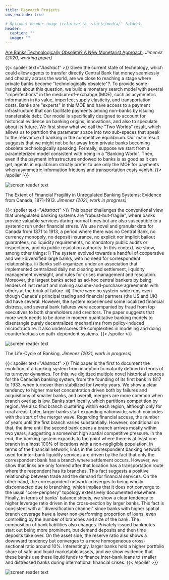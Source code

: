 ```yaml
---
title: Research Projects
cms_exclude: true

# Optional header image (relative to `static/media/` folder).
header:
  caption: ""
  image: ""
---
```


[Are Banks Technologically Obsolete? A New Monetarist Approach](https://www.dropbox.com/s/lhg6f0c7hatjsyn/banks_obsolete.pdf?dl=0).
*Jimenez (2020, working paper)*

{{< spoiler text="*Abstract*" >}}
Given the current state of technology, which could allow agents to transfer directly Central Bank fiat money seamlessly and cheaply across the world, are we close to reaching a stage where private banks become "technologically obsolete"?. To provide some insights about this question, we build a monetary search model with several "imperfections" in the medium-of-exchange (MOE), such as asymmetric information in its value, imperfect supply elasticity, and transportation costs. Banks are "experts" in this MOE and have access to a payment infrastructure that can facilitate payments among non-banks by issuing transferable debt. Our model is specifically designed to account for historical evidence on banking origins, innovations, and also to speculate about its future. We first show what we call the "Two Worlds" result, which allows us to partition the parameter space into two sub-spaces that speak to the relevance of banking in the competitive equilibrium. Our main result suggests that we might not be far away from private banks becoming obsolete technologically speaking. Formally, suppose we start from a parameterized model consistent with being in a "Banking World". Then, even if the payment infrastructure endowed to banks is as good as it can get, agents in equilibrium strictly prefer to use only the MOE for payments when asymmetric information frictions and transportation costs vanish.
{{< /spoiler >}}


![screen reader text](banks_obsolete4.png "")



The Extent of Financial Fragility in Unregulated Banking Systems: Evidence from Canada, 1871-1913.
*Jimenez (2021, work in progress)*

{{< spoiler text="*Abstract*" >}}
This paper challenges the conventional view that unregulated banking systems are "robust-but-fragile", where banks provide valuable services during normal times but are also susceptible to a systemic run under financial stress. We use novel and granular data for Canada from 1871 to 1913, a period where there was no Central Bank, no currency monopoly, no deposit insurance, no explicit nor implicit bailout guarantees, no liquidity requirements, no mandatory public audits or inspections, and no public resolution authority. In this context, we show, among other things: i) The system evolved towards a handful of cooperative and well-diversified large banks, with no need for correspondent relationships. ii) Banks self-organized under an association that implemented centralized daily net clearing and settlement, liquidity management oversight, and rules for crises management and resolution. Moreover, the largest banks acted as ad-hoc central bankers by being lenders of last resort and making assume-and-purchase agreements with others at the brink of failure. iii) There were no system-wide runs even though Canada's principal trading and financial partners (the US and UK) did have several. However, the system experienced some localized financial distress, and several bank failures were accompanied by fraud from top executives to both shareholders and creditors. The paper suggests that more work needs to be done in modern quantitative banking models to disentangle purely decentralized mechanisms from policy-induced microstructure. It also underscores the complexities in modeling and doing counterfactuals on path-dependent systems. 
{{< /spoiler >}}

![screen reader text](unregulated2.png "")

The Life-Cycle of Banking.
*Jimenez (2021, work in progress)*

{{< spoiler text="*Abstract*" >}}
This paper is the first to document the evolution of a banking system from inception to maturity defined in terms of its turnover dynamics. For this, we digitized multiple novel historical sources for the Canadian banking system, from the founding of its first bank in 1817 to 1933, when turnover then stabilized for twenty years. We show a clear tendency to higher market concentration driven both by failures and acquisitions of smaller banks, and overall, mergers are more common when branch overlap is low. Banks start locally, which partitions competition by region. We also find branch clustering within each region, although only for rural areas. Later, larger banks start expanding nationwide, which coincides with the start of the merger wave. Regarding financial access, the number of years until the first branch varies substantially. However, conditional on that, the time until the second bank opens a branch arrives mostly within two years, suggesting a somewhat high spatial competitive pressure. In the end, the banking system expands to the point where there is at least one branch in almost 100% of locations with a non-negligible population. In terms of the financial network, links in the correspondent banking network used for inter-bank liquidity services are driven by the fact that only the correspondent bank has a branch where settlement occurs. However, we show that links are only formed after that location has a transportation route where the respondent has its branches. This fact suggests a positive relationship between trade and the demand for financial services. On the other hand, the correspondent network converges to being wholly disconnected due to branching, which implies that it does not converge to the usual "core-periphery" topology extensively documented elsewhere. Finally, in terms of banks' balance sheets, we show a clear tendency to higher leverage ratio driven in the cross-section by larger banks. This fact is consistent with a ``diversification channel" since banks with higher spatial branch coverage have a lower non-performing proportion of loans, even controlling by the number of branches and size of the bank. The composition of bank liabilities also changes. Privately-issued banknotes start out being more prominent, but demand deposits and then time deposits take over. On the asset side, the reserve ratio also shows a downward tendency but converges to a more homogeneous cross-sectional ratio around 10%. Interestingly, larger banks hold a higher portfolio share of safe and liquid marketable assets, and we show evidence that these banks use these liquid funds to finance inter-bank loans to smaller and distressed banks during international financial crises.
{{< /spoiler >}}

![screen reader text](life_cycle4.png "")





